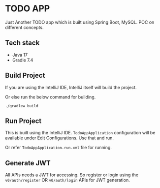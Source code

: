 # TODO APP

Just Another TODO app which is built using Spring Boot, MySQL.
POC on different concepts.

## Tech stack
- Java 17
- Gradle 7.4


## Build Project
If you are using the IntelliJ IDE, IntelliJ itself will build the project.

Or else run the below command for building.
```
./gradlew build
```

## Run Project
This is built using the IntelliJ IDE. `TodoAppApplication`
configuration will be available under Edit Configurations. Use that and run.

Or refer `TodoAppApplication.run.xml` file for running.

## Generate JWT
All APIs needs a JWT for accessing. So register or login using the
`v0/auth/register` OR `v0/auth/login` APIs for JWT generation.

